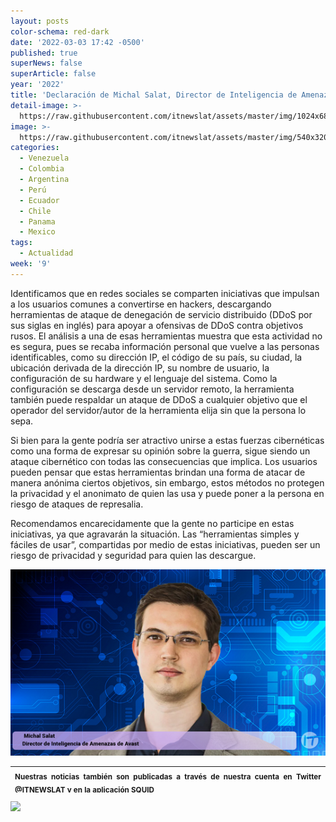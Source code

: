 ```yaml
---
layout: posts
color-schema: red-dark
date: '2022-03-03 17:42 -0500'
published: true
superNews: false
superArticle: false
year: '2022'
title: 'Declaración de Michal Salat, Director de Inteligencia de Amenazas de Avast:'
detail-image: >-
  https://raw.githubusercontent.com/itnewslat/assets/master/img/1024x680/Michal-Salat-g.jpg
image: >-
  https://raw.githubusercontent.com/itnewslat/assets/master/img/540x320/Michal-Salat-p.jpg
categories:
  - Venezuela
  - Colombia
  - Argentina
  - Perú
  - Ecuador
  - Chile
  - Panama
  - Mexico
tags:
  - Actualidad
week: '9'
---
```

Identificamos que en redes sociales se comparten iniciativas que impulsan a los usuarios comunes a convertirse en hackers, descargando herramientas de ataque de denegación de servicio distribuido (DDoS por sus siglas en inglés) para apoyar a ofensivas de DDoS contra objetivos rusos. El análisis a una de esas herramientas muestra que esta actividad no es segura, pues se recaba información personal que vuelve a las personas identificables, como su dirección IP, el código de su país, su ciudad, la ubicación derivada de la dirección IP, su nombre de usuario, la configuración de su hardware y el lenguaje del sistema. Como la configuración se descarga desde un servidor remoto, la herramienta también puede respaldar un ataque de DDoS a cualquier objetivo que el operador del servidor/autor de la herramienta elija sin que la persona lo sepa.
 
Si bien para la gente podría ser atractivo unirse a estas fuerzas cibernéticas como una forma de expresar su opinión sobre la guerra, sigue siendo un ataque cibernético con todas las consecuencias que implica. Los usuarios pueden pensar que estas herramientas brindan una forma de atacar de manera anónima ciertos objetivos, sin embargo, estos métodos no protegen la privacidad y el anonimato de quien las usa y puede poner a la persona en riesgo de ataques de represalia.
 
Recomendamos encarecidamente que la gente no participe en estas iniciativas, ya que agravarán la situación. Las “herramientas simples y fáciles de usar”, compartidas por medio de estas iniciativas, pueden ser un riesgo de privacidad y seguridad para quien las descargue.

![](https://raw.githubusercontent.com/itnewslat/assets/master/img/540x320/Michal-Salat-p.jpg)

<table style="height: 42px;" width="569">
<tbody>
<tr>
<td style="text-align: justify;"><sub><strong>Nuestras noticias también son publicadas a través de nuestra cuenta en Twitter <a href="https://twitter.com/itnewslat?lang=es">@ITNEWSLAT</a> y en la aplicación <a href="https://squidapp.co/en/">SQUID</a></strong></sub></td>
</tr>
</tbody>
</table>

<img src="https://tracker.metricool.com/c3po.jpg?hash=56f88a41e39ab42c063cc51676587a04"/>